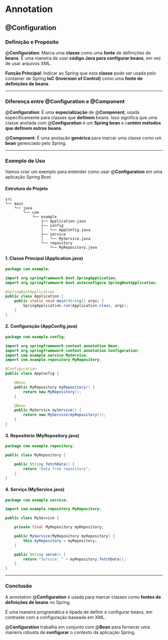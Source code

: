 
# Annotation

## @Configuration

### Definição e Propósito

@**Configuration**: Marca uma **classe** como uma **fonte** de definições de **beans**. É uma maneira de usar **código Java para configurar beans**, em vez de usar arquivos XML.

**Função Principal**: Indicar ao Spring que esta **classe** pode ser usada pelo container de Spring **IoC (Inversion of Control)** como uma **fonte de definições de beans**.

---

### Diferença entre @Configuration e @Component

@**Configuration**: É uma **especialização** de @**Component**, usada especificamente para classes que **definem** beans. Isso significa que uma classe anotada com @**Configuration** é um **Spring bean** e c**ontém métodos que definem outros beans**.


@**Component**: É uma anotação **genérica** para marcar uma classe como um **bean** gerenciado pelo Spring.

---

### Exemplo de Uso

Vamos criar um exemplo para entender como usar @**Configuration** em uma aplicação Spring Boot.

#### Estrutura do Projeto

```
src
└── main
    └── java
        └── com
            └── example
                ├── Application.java
                ├── config
                │   └── AppConfig.java
                ├── service
                │   └── MyService.java
                └── repository
                    └── MyRepository.java
```

#### 1. Classe Principal (Application.java)

```java
package com.example;

import org.springframework.boot.SpringApplication;
import org.springframework.boot.autoconfigure.SpringBootApplication;

@SpringBootApplication
public class Application {
    public static void main(String[] args) {
        SpringApplication.run(Application.class, args);
    }
}
```

#### 2. Configuração (AppConfig.java)

```java
package com.example.config;

import org.springframework.context.annotation.Bean;
import org.springframework.context.annotation.Configuration;
import com.example.service.MyService;
import com.example.repository.MyRepository;

@Configuration
public class AppConfig {

    @Bean
    public MyRepository myRepository() {
        return new MyRepository();
    }

    @Bean
    public MyService myService() {
        return new MyService(myRepository());
    }
}
```

#### 3. Repositório (MyRepository.java)

```java
package com.example.repository;

public class MyRepository {

    public String fetchData() {
        return "Data from repository";
    }
}
```

#### 4. Serviço (MyService.java)

```java
package com.example.service;

import com.example.repository.MyRepository;

public class MyService {

    private final MyRepository myRepository;

    public MyService(MyRepository myRepository) {
        this.myRepository = myRepository;
    }

    public String serve() {
        return "Service: " + myRepository.fetchData();
    }
}
```

---

### Conclusão

A annotation @**Configuration** é usada para marcar classes como **fontes de definições de beans** no Spring.

É uma maneira programática e tipada de definir e configurar beans, em contraste com a configuração baseada em XML. 

@**Configuration** trabalha em conjunto com @**Bean** para fornecer uma maneira robusta de **configurar** o contexto da aplicação Spring.


